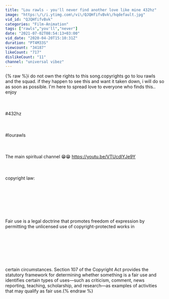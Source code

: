 ```yaml
---
title: "Lou rawls - you'll never find another love like mine 432hz"
image: "https:\/\/i.ytimg.com\/vi\/QJQHfifvBvk\/hqdefault.jpg"
vid_id: "QJQHfifvBvk"
categories: "Film-Animation"
tags: ["rawls","you'll","never"]
date: "2021-07-02T08:54:13+03:00"
vid_date: "2020-04-20T15:10:31Z"
duration: "PT4M33S"
viewcount: "34187"
likeCount: "717"
dislikeCount: "11"
channel: "universal vibez"
---
```

{% raw %}i do not own the rights to this song.copyrights go to lou rawls and the squad. if they happen to see this and want it taken down, i will do so as soon as possible. I'm here to spread love to everyone who finds this.. enjoy <br /><br /><br /><br />#432hz<br /><br /><br /><br />#lourawls<br /><br /><br /><br />The main spiritual channel 😁😁 <a rel="nofollow" target="blank" href="https://youtu.be/VTUcdlYJe9Y">https://youtu.be/VTUcdlYJe9Y</a><br /><br /><br /><br />copyright law:<br /><br /><br /><br /><br /><br /><br /><br />Fair use is a legal doctrine that promotes freedom of expression by permitting the unlicensed use of copyright-protected works in <br /><br /><br /><br /><br /><br /><br /><br />certain circumstances. Section 107 of the Copyright Act provides the statutory framework for determining whether something is a fair use and identifies certain types of uses—such as criticism, comment, news reporting, teaching, scholarship, and research—as examples of activities that may qualify as fair use.{% endraw %}
